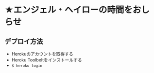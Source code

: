 ★エンジェル・ヘイローの時間をおしらせ
======================================

デプロイ方法
------------

- Herokuのアカウントを取得する
- Heroku Toolbeltをインストールする
- `$ heroku login`
